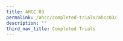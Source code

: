 ```yaml
---
title: AHCC 03
permalink: /ahcc/completed-trials/ahcc03/
description: ""
third_nav_title: Completed Trials
---
```

